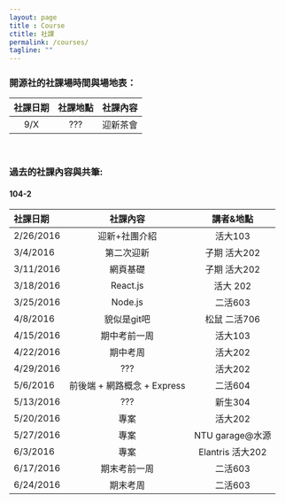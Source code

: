 ```yaml
---
layout: page
title : Course
ctitle: 社課
permalink: /courses/
tagline: ""
---
```


### 開源社的社課場時間與場地表：

|社課日期|社課地點|社課內容|
|:------:|:------:|:------:|
|9/X|???|迎新茶會|

<br/>

### 過去的社課內容與共筆:

#### 104-2

|社課日期|社課內容|講者&地點|
|:-------|:------:|:-------:|
|2/26/2016|迎新+社團介紹|活大103|
|3/4/2016|第二次迎新|子期 活大202|
|3/11/2016|網頁基礎|子期 活大202|
|3/18/2016|React.js|活大 202|
|3/25/2016|Node.js|二活603|
|4/8/2016|貌似是git吧|松鼠 二活706|
|4/15/2016|期中考前一周|活大103|
|4/22/2016|期中考周|活大202|
|4/29/2016|???|活大202|
|5/6/2016|前後端 + 網路概念 + Express|二活604|
|5/13/2016|???|新生304|
|5/20/2016|專案|活大202|
|5/27/2016|專案|NTU garage@水源|
|6/3/2016|專案|Elantris 活大202|
|6/17/2016|期末考前一周|二活603|
|6/24/2016|期末考周|二活603|
